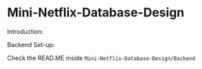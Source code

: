 # Mini-Netflix-Database-Design
Introduction: 

Backend Set-up:

Check the READ.ME inside `Mini-Netflix-Database-Design/Backend`
